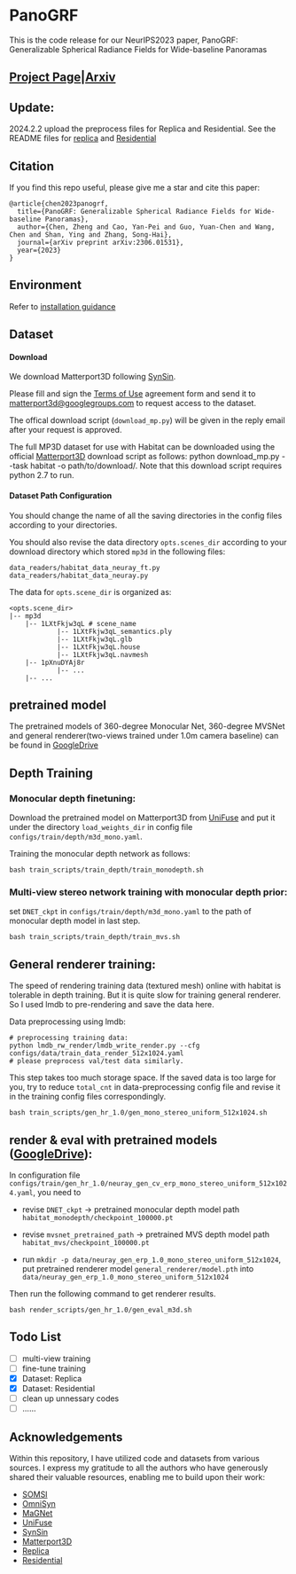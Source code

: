 # PanoGRF

This is the code release for our NeurIPS2023 paper, PanoGRF: Generalizable Spherical Radiance Fields for Wide-baseline Panoramas
## [Project Page](https://thucz.github.io/PanoGRF/)|[Arxiv](https://arxiv.org/abs/2306.01531)

## Update:
2024.2.2 upload the preprocess files for Replica and Residential. See the README files for [replica](./dataset/replica_make/README.md) and [Residential](./dataset/residential_make/README.md)


## Citation
If you find this repo useful, please give me a star and cite this paper:
```
@article{chen2023panogrf,
  title={PanoGRF: Generalizable Spherical Radiance Fields for Wide-baseline Panoramas},
  author={Chen, Zheng and Cao, Yan-Pei and Guo, Yuan-Chen and Wang, Chen and Shan, Ying and Zhang, Song-Hai},
  journal={arXiv preprint arXiv:2306.01531},
  year={2023}
}
```

## Environment
Refer to [installation guidance](./docs/install.md)



## Dataset 

#### Download
We download Matterport3D following [SynSin](https://github.com/facebookresearch/synsin/blob/main/MP3D.md).

Please fill and sign the [Terms of Use](https://kaldir.vc.in.tum.de/matterport/MP_TOS.pdf) agreement form and send it to matterport3d@googlegroups.com to request access to the dataset.

The offical download script (`download_mp.py`) will be given in the reply email after your request is approved.

The full MP3D dataset for use with Habitat can be downloaded using the official [Matterport3D](https://niessner.github.io/Matterport/) download script as follows: python download_mp.py --task habitat -o path/to/download/. Note that this download script requires python 2.7 to run.


#### Dataset Path Configuration
You should change the name of all the saving directories in the config files according to your directories.

You should also revise the data directory `opts.scenes_dir` according to your download directory which stored `mp3d` in the following files:
```
data_readers/habitat_data_neuray_ft.py
data_readers/habitat_data_neuray.py
```


The data for `opts.scene_dir` is organized as:
```
<opts.scene_dir>
|-- mp3d 
    |-- 1LXtFkjw3qL # scene_name
            |-- 1LXtFkjw3qL_semantics.ply
            |-- 1LXtFkjw3qL.glb
            |-- 1LXtFkjw3qL.house
            |-- 1LXtFkjw3qL.navmesh            
    |-- 1pXnuDYAj8r
            |-- ...
    |-- ...
```
## pretrained model
The pretrained models of 360-degree Monocular Net, 360-degree MVSNet and general renderer(two-views trained under 1.0m camera baseline) can be found in [GoogleDrive](https://drive.google.com/drive/folders/14RTKIsmQVuBc-b_z8f2iCb0cjc6UdVBN?usp=sharing)

## Depth Training
### Monocular depth finetuning:
Download the pretrained model on Matterport3D from [UniFuse](https://github.com/alibaba/UniFuse-Unidirectional-Fusion) and put it under the directory `load_weights_dir` in config file `configs/train/depth/m3d_mono.yaml`.

Training the monocular depth network as follows:
```
bash train_scripts/train_depth/train_monodepth.sh
```
### Multi-view stereo network training with monocular depth prior:
set `DNET_ckpt` in `configs/train/depth/m3d_mono.yaml` to the path of monocular depth model in last step. 
```
bash train_scripts/train_depth/train_mvs.sh
```
## General renderer training:
The speed of rendering training data (textured mesh) online with habitat is tolerable in depth training.
But it is quite slow for training general renderer. So I used lmdb to pre-rendering and save the data here.

Data preprocessing using lmdb: 

```
# preprocessing training data:
python lmdb_rw_render/lmdb_write_render.py --cfg configs/data/train_data_render_512x1024.yaml
# please preprocess val/test data similarly.
```

This step takes too much storage space. If the saved data is too large for you, try to reduce `total_cnt` in data-preprocessing config file and revise it in the training config files correspondingly.

```
bash train_scripts/gen_hr_1.0/gen_mono_stereo_uniform_512x1024.sh
```
## render & eval with pretrained models ([GoogleDrive](https://drive.google.com/drive/folders/14RTKIsmQVuBc-b_z8f2iCb0cjc6UdVBN?usp=sharing)):
In configuration file `configs/train/gen_hr_1.0/neuray_gen_cv_erp_mono_stereo_uniform_512x1024.yaml`,
you need to
- revise `DNET_ckpt` -> pretrained monocular depth model path `habitat_monodepth/checkpoint_100000.pt`

- revise `mvsnet_pretrained_path` -> pretrained MVS depth model path `habitat_mvs/checkpoint_100000.pt`

- run `mkdir -p data/neuray_gen_erp_1.0_mono_stereo_uniform_512x1024`, put pretrained renderer model `general_renderer/model.pth` into `data/neuray_gen_erp_1.0_mono_stereo_uniform_512x1024`

Then run the following command to get renderer results.
```
bash render_scripts/gen_hr_1.0/gen_eval_m3d.sh 
```
## Todo List
- [ ] multi-view training
- [ ] fine-tune training
- [x] Dataset: Replica
- [x] Dataset: Residential
- [ ] clean up unnessary codes
- [ ] ......

## Acknowledgements
Within this repository, I have utilized code and datasets from various sources. I express my gratitude to all the authors who have generously shared their valuable resources, enabling me to build upon their work:
* [SOMSI](https://github.com/tedyhabtegebrial/SoftOcclusionMSI)
* [OmniSyn](https://github.com/AugmentariumLab/omnisyn)
* [MaGNet](https://github.com/baegwangbin/MaGNet)
* [UniFuse](https://github.com/alibaba/UniFuse-Unidirectional-Fusion)
* [SynSin](https://github.com/facebookresearch/synsin/tree/main/data)
* [Matterport3D](https://niessner.github.io/Matterport/)
* [Replica](https://github.com/facebookresearch/Replica-Dataset)
* [Residential](https://github.com/tedyhabtegebrial/SoftOcclusionMSI)






